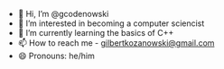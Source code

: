 - 👋 Hi, I’m @gcodenowski
- 👀 I’m interested in becoming a computer sciencist
- 🌱 I’m currently learning the basics of C++
- 📫 How to reach me - gilbertkozanowski@gmail.com      
- 😄 Pronouns: he/him


<!---
gcodenowski/gcodenowski is a ✨ special ✨ repository because its `README.md` (this file) appears on your GitHub profile.
You can click the Preview link to take a look at your changes.
--->
